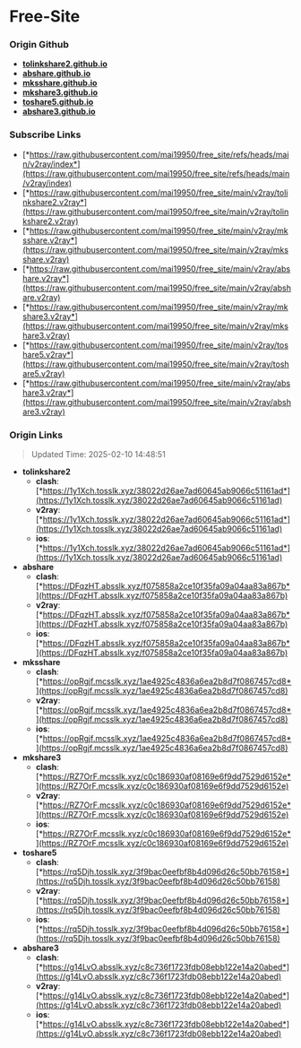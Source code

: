 # Free-Site

### Origin Github

- [**tolinkshare2.github.io**](https://github.com/tolinkshare2/tolinkshare2.github.io)
- [**abshare.github.io**](https://github.com/abshare/abshare.github.io)
- [**mksshare.github.io**](https://github.com/mksshare/mksshare.github.io)
- [**mkshare3.github.io**](https://github.com/mkshare3/mkshare3.github.io)
- [**toshare5.github.io**](https://github.com/toshare5/toshare5.github.io)
- [**abshare3.github.io**](https://github.com/abshare3/abshare3.github.io)

### Subscribe Links

- [*https://raw.githubusercontent.com/mai19950/free_site/refs/heads/main/v2ray/index*](https://raw.githubusercontent.com/mai19950/free_site/refs/heads/main/v2ray/index)
- [*https://raw.githubusercontent.com/mai19950/free_site/main/v2ray/tolinkshare2.v2ray*](https://raw.githubusercontent.com/mai19950/free_site/main/v2ray/tolinkshare2.v2ray)
- [*https://raw.githubusercontent.com/mai19950/free_site/main/v2ray/mksshare.v2ray*](https://raw.githubusercontent.com/mai19950/free_site/main/v2ray/mksshare.v2ray)
- [*https://raw.githubusercontent.com/mai19950/free_site/main/v2ray/abshare.v2ray*](https://raw.githubusercontent.com/mai19950/free_site/main/v2ray/abshare.v2ray)
- [*https://raw.githubusercontent.com/mai19950/free_site/main/v2ray/mkshare3.v2ray*](https://raw.githubusercontent.com/mai19950/free_site/main/v2ray/mkshare3.v2ray)
- [*https://raw.githubusercontent.com/mai19950/free_site/main/v2ray/toshare5.v2ray*](https://raw.githubusercontent.com/mai19950/free_site/main/v2ray/toshare5.v2ray)
- [*https://raw.githubusercontent.com/mai19950/free_site/main/v2ray/abshare3.v2ray*](https://raw.githubusercontent.com/mai19950/free_site/main/v2ray/abshare3.v2ray)

### Origin Links

> Updated Time: 2025-02-10 14:48:51

- **tolinkshare2**
  - **clash**: [*https://1y1Xch.tosslk.xyz/38022d26ae7ad60645ab9066c51161ad*](https://1y1Xch.tosslk.xyz/38022d26ae7ad60645ab9066c51161ad)
  - **v2ray**: [*https://1y1Xch.tosslk.xyz/38022d26ae7ad60645ab9066c51161ad*](https://1y1Xch.tosslk.xyz/38022d26ae7ad60645ab9066c51161ad)
  - **ios**: [*https://1y1Xch.tosslk.xyz/38022d26ae7ad60645ab9066c51161ad*](https://1y1Xch.tosslk.xyz/38022d26ae7ad60645ab9066c51161ad)
- **abshare**
  - **clash**: [*https://DFqzHT.absslk.xyz/f075858a2ce10f35fa09a04aa83a867b*](https://DFqzHT.absslk.xyz/f075858a2ce10f35fa09a04aa83a867b)
  - **v2ray**: [*https://DFqzHT.absslk.xyz/f075858a2ce10f35fa09a04aa83a867b*](https://DFqzHT.absslk.xyz/f075858a2ce10f35fa09a04aa83a867b)
  - **ios**: [*https://DFqzHT.absslk.xyz/f075858a2ce10f35fa09a04aa83a867b*](https://DFqzHT.absslk.xyz/f075858a2ce10f35fa09a04aa83a867b)
- **mksshare**
  - **clash**: [*https://opRgjf.mcsslk.xyz/1ae4925c4836a6ea2b8d7f0867457cd8*](https://opRgjf.mcsslk.xyz/1ae4925c4836a6ea2b8d7f0867457cd8)
  - **v2ray**: [*https://opRgjf.mcsslk.xyz/1ae4925c4836a6ea2b8d7f0867457cd8*](https://opRgjf.mcsslk.xyz/1ae4925c4836a6ea2b8d7f0867457cd8)
  - **ios**: [*https://opRgjf.mcsslk.xyz/1ae4925c4836a6ea2b8d7f0867457cd8*](https://opRgjf.mcsslk.xyz/1ae4925c4836a6ea2b8d7f0867457cd8)
- **mkshare3**
  - **clash**: [*https://RZ7OrF.mcsslk.xyz/c0c186930af08169e6f9dd7529d6152e*](https://RZ7OrF.mcsslk.xyz/c0c186930af08169e6f9dd7529d6152e)
  - **v2ray**: [*https://RZ7OrF.mcsslk.xyz/c0c186930af08169e6f9dd7529d6152e*](https://RZ7OrF.mcsslk.xyz/c0c186930af08169e6f9dd7529d6152e)
  - **ios**: [*https://RZ7OrF.mcsslk.xyz/c0c186930af08169e6f9dd7529d6152e*](https://RZ7OrF.mcsslk.xyz/c0c186930af08169e6f9dd7529d6152e)
- **toshare5**
  - **clash**: [*https://rq5Djh.tosslk.xyz/3f9bac0eefbf8b4d096d26c50bb76158*](https://rq5Djh.tosslk.xyz/3f9bac0eefbf8b4d096d26c50bb76158)
  - **v2ray**: [*https://rq5Djh.tosslk.xyz/3f9bac0eefbf8b4d096d26c50bb76158*](https://rq5Djh.tosslk.xyz/3f9bac0eefbf8b4d096d26c50bb76158)
  - **ios**: [*https://rq5Djh.tosslk.xyz/3f9bac0eefbf8b4d096d26c50bb76158*](https://rq5Djh.tosslk.xyz/3f9bac0eefbf8b4d096d26c50bb76158)
- **abshare3**
  - **clash**: [*https://g14LvO.absslk.xyz/c8c736f1723fdb08ebb122e14a20abed*](https://g14LvO.absslk.xyz/c8c736f1723fdb08ebb122e14a20abed)
  - **v2ray**: [*https://g14LvO.absslk.xyz/c8c736f1723fdb08ebb122e14a20abed*](https://g14LvO.absslk.xyz/c8c736f1723fdb08ebb122e14a20abed)
  - **ios**: [*https://g14LvO.absslk.xyz/c8c736f1723fdb08ebb122e14a20abed*](https://g14LvO.absslk.xyz/c8c736f1723fdb08ebb122e14a20abed)
